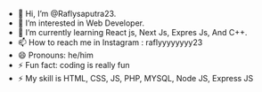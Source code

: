 - 👋 Hi, I’m @Raflysaputra23.
- 👀 I’m interested in Web Developer.
- 🌱 I’m currently learning React js, Next Js, Expres Js, And C++.
- 📫 How to reach me in Instagram : raflyyyyyyyy23
- 😄 Pronouns: he/him
- ⚡ Fun fact: coding is really fun
- ⚡ My skill is HTML, CSS, JS, PHP, MYSQL, Node JS, Express JS

<!---
Hallo, everyone. 
I'M M.Rafly Saputra, I'M currently studying at the University of Lampung, and i specialize as a fullstack web developer.
--->
